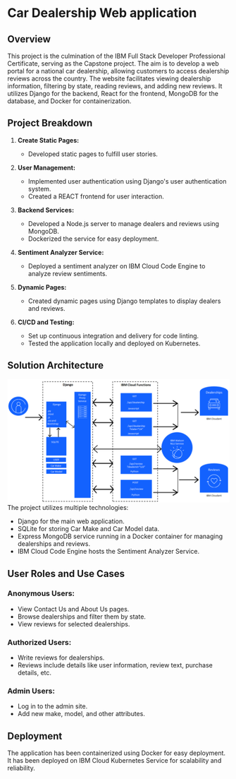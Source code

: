 # Car Dealership Web application 

## Overview
This project is the culmination of the IBM Full Stack Developer Professional Certificate, serving as the Capstone project. The aim is to develop a web portal for a national car dealership, allowing customers to access dealership reviews across the country. The website facilitates viewing dealership information, filtering by state, reading reviews, and adding new reviews. It utilizes Django for the backend, React for the frontend, MongoDB for the database, and Docker for containerization.

## Project Breakdown

1. **Create Static Pages:**
    - Developed static pages to fulfill user stories.

2. **User Management:**
    - Implemented user authentication using Django's user authentication system.
    - Created a REACT frontend for user interaction.

5. **Backend Services:**
    - Developed a Node.js server to manage dealers and reviews using MongoDB.
    - Dockerized the service for easy deployment.

6. **Sentiment Analyzer Service:**
    - Deployed a sentiment analyzer on IBM Cloud Code Engine to analyze review sentiments.

7. **Dynamic Pages:**
    - Created dynamic pages using Django templates to display dealers and reviews.

8. **CI/CD and Testing:**
    - Set up continuous integration and delivery for code linting.
    - Tested the application locally and deployed on Kubernetes.

## Solution Architecture

![Architecture](./assets/project_architecture.png)
The project utilizes multiple technologies:
- Django for the main web application.
- SQLite for storing Car Make and Car Model data.
- Express MongoDB service running in a Docker container for managing dealerships and reviews.
- IBM Cloud Code Engine hosts the Sentiment Analyzer Service.

## User Roles and Use Cases
### Anonymous Users:
- View Contact Us and About Us pages.
- Browse dealerships and filter them by state.
- View reviews for selected dealerships.

### Authorized Users:
- Write reviews for dealerships.
- Reviews include details like user information, review text, purchase details, etc.

### Admin Users:
- Log in to the admin site.
- Add new make, model, and other attributes.

## Deployment
The application has been containerized using Docker for easy deployment. It has been deployed on IBM Cloud Kubernetes Service for scalability and reliability.
